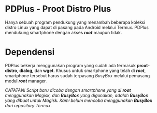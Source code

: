 # PDPlus - Proot Distro Plus
Hanya sebuah program pendukung yang menambah beberapa koleksi distro Linux yang dapat di pasang pada Android melalui Termux. PDPlus mendukung smartphone dengan akses __*root*__ maupun tidak.

# Dependensi
PDPlus bekerja menggunakan program yang sudah ada termasuk **proot-distro**, **dialog**, dan **wget**. Khusus untuk smartphone yang telah di __*root*__, smartphone tersebut harus sudah terpasang *BusyBox* melalui pemasang modul __*root*__ manager.

_CATATAN!_
_Script baru dicoba dengan smartphone yang di **root** menggunakan Magisk, dan **BusyBox** yang digunakan, adalah **BusyBox** yang dibuat untuk Magisk. Kami belum mencoba menggunakan **BusyBox** dari repository Termux._
